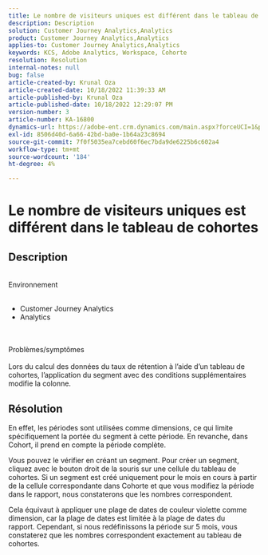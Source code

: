 ```yaml
---
title: Le nombre de visiteurs uniques est différent dans le tableau de cohortes
description: Description
solution: Customer Journey Analytics,Analytics
product: Customer Journey Analytics,Analytics
applies-to: Customer Journey Analytics,Analytics
keywords: KCS, Adobe Analytics, Workspace, Cohorte
resolution: Resolution
internal-notes: null
bug: false
article-created-by: Krunal Oza
article-created-date: 10/18/2022 11:39:33 AM
article-published-by: Krunal Oza
article-published-date: 10/18/2022 12:29:07 PM
version-number: 3
article-number: KA-16800
dynamics-url: https://adobe-ent.crm.dynamics.com/main.aspx?forceUCI=1&pagetype=entityrecord&etn=knowledgearticle&id=6af98783-d94e-ed11-bba2-00224808679b
exl-id: 8506d40d-6a66-42bd-ba0e-1b64a23c8694
source-git-commit: 7f0f5035ea7cebd60f6ec7bda9de6225b6c602a4
workflow-type: tm+mt
source-wordcount: '184'
ht-degree: 4%

---
```


# Le nombre de visiteurs uniques est différent dans le tableau de cohortes

## Description

<br>Environnement<br><br>
- Customer Journey Analytics
- Analytics



<br><br>Problèmes/symptômes<br><br>
Lors du calcul des données du taux de rétention à l’aide d’un tableau de cohortes, l’application du segment avec des conditions supplémentaires modifie la colonne.




## Résolution


En effet, les périodes sont utilisées comme dimensions, ce qui limite spécifiquement la portée du segment à cette période. En revanche, dans Cohort, il prend en compte la période complète.

Vous pouvez le vérifier en créant un segment. Pour créer un segment, cliquez avec le bouton droit de la souris sur une cellule du tableau de cohortes. Si un segment est créé uniquement pour le mois en cours à partir de la cellule correspondante dans Cohorte et que vous modifiez la période dans le rapport, nous constaterons que les nombres correspondent.

Cela équivaut à appliquer une plage de dates de couleur violette comme dimension, car la plage de dates est limitée à la plage de dates du rapport. Cependant, si nous redéfinissons la période sur 5 mois, vous constaterez que les nombres correspondent exactement au tableau de cohortes.
